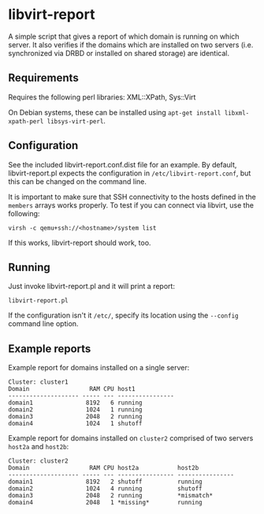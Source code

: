 libvirt-report
==============

A simple script that gives a report of which domain is running on
which server. It also verifies if the domains which are installed on
two servers (i.e. synchronized via DRBD or installed on shared
storage) are identical.


Requirements
------------

Requires the following perl libraries: XML::XPath, Sys::Virt

On Debian systems, these can be installed using `apt-get install
libxml-xpath-perl libsys-virt-perl`.


Configuration
-------------

See the included libvirt-report.conf.dist file for an example. By
default, libvirt-report.pl expects the configuration in
`/etc/libvirt-report.conf`, but this can be changed on the command
line.

It is important to make sure that SSH connectivity to the hosts
defined in the `members` arrays works properly. To test if you can
connect via libvirt, use the following:

    virsh -c qemu+ssh://<hostname>/system list

If this works, libvirt-report should work, too.


Running
-------

Just invoke libvirt-report.pl and it will print a report:

    libvirt-report.pl

If the configuration isn't it `/etc/`, specify its location using the
`--config` command line option.


Example reports
---------------

Example report for domains installed on a single server:

    Cluster: cluster1
    Domain                 RAM CPU host1
    -------------------- ----- --- ---------------- 
    domain1               8192   6 running          
    domain2               1024   1 running          
    domain3               2048   2 running          
    domain4               1024   1 shutoff

Example report for domains installed on `cluster2` comprised of two
servers `host2a` and `host2b`:

    Cluster: cluster2
    Domain                 RAM CPU host2a           host2b
    -------------------- ----- --- ---------------- ---------------- 
    domain1               8192   2 shutoff          running          
    domain2               1024   4 running          shutoff          
    domain3               2048   2 running          *mismatch*          
    domain4               2048   1 *missing*        running

